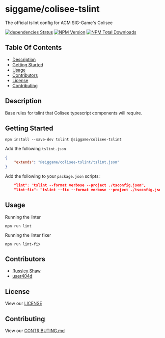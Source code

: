# siggame/colisee-tslint

The official tslint config for ACM SIG-Game's Colisee

[![dependencies Status](https://david-dm.org/siggame/colisee-tslint/status.svg?style=flat-square)](https://david-dm.org/siggame/colisee-tslint)
[![NPM Version](https://img.shields.io/npm/siggame/colisee-tslint.svg?style=flat-square)](https://www.npmjs.com/package/@siggame/colisee-tslint)
[![NPM Total Downloads](https://img.shields.io/npm/dt/@siggame/colisee-tslint.svg?style=flat-square)](https://www.npmjs.com/package/@siggame/colisee-tslint)

## Table Of Contents

- [Description](#description)
- [Getting Started](#getting-started)
- [Usage](#usage)
- [Contributors](#contributors)
- [License](#license)
- [Contributing](#contributing)

## Description

Base rules for tslint that Colisee typescript components will require.

## Getting Started
```
npm install --save-dev tslint @siggame/colisee-tslint
```

Add the following `tslint.json`
```json
{
    "extends": "@siggame/colisee-tslint/tslint.json"
}
```

Add the following to your `package.json` scripts:
```json
    "lint": "tslint --format verbose --project ./tsconfig.json",
    "lint-fix": "tslint --fix --format verbose --project ./tsconfig.json"
```

## Usage

Running the linter
```
npm run lint
```

Running the linter fixer
```
npm run lint-fix
```

## Contributors

- [Russley Shaw](https://github.com/russleyshaw)
- [user404d](https://github.com/user404d)

## License

View our [LICENSE](https://github.com/siggame/colisee/blob/master/LICENSE)

## Contributing

View our [CONTRIBUTING.md](https://github.com/siggame/colisee/blob/master/CONTRIBUTING.md)
